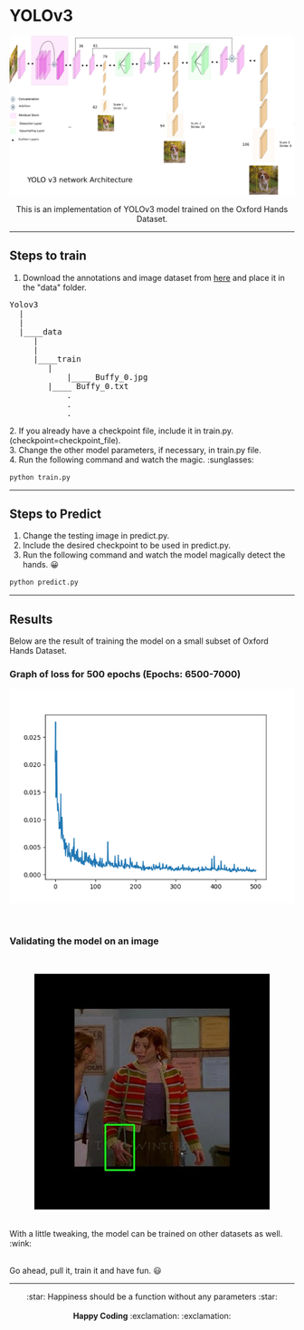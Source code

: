 # YOLOv3 
<p align="center">
<img  src="images/yolov3.png">
</p>
<p align="center">
This is an implementation of YOLOv3 model trained on the Oxford Hands Dataset. <br> 
</p>

------------------------------
## Steps to train
1. Download the annotations and image dataset from [here](https://drive.google.com/file/d/1KHzFdt3ZpdOcvyGgmfdqZsn-8-088JO6/view?usp=sharing) and place it in the "data" folder. 
<p align="center">
<pre>
Yolov3
  |
  |
  |____data 
	 |
	 |
	 |____train 
		|
 	        |____ Buffy_0.jpg 
		|____ Buffy_0.txt 
			.
			.
			.
</pre>
</p>
2. If you already have a checkpoint file, include it in train.py. (checkpoint=checkpoint_file). <br>
3. Change the other model parameters, if necessary, in train.py file. <br>
4. Run the following command and watch the magic. :sunglasses: <br>

```.bash
python train.py
```

---------------------------------

## Steps to Predict
1. Change the testing image in predict.py. <br>
2. Include the desired checkpoint to be used in predict.py. <br>
3. Run the following command and watch the model magically detect the hands. :grinning: <br>

```.bash
python predict.py
```

----------------------------------

## Results
Below are the result of training the model on a small subset of Oxford Hands Dataset. <br>
### Graph of loss for 500 epochs (Epochs: 6500-7000)
<p align="center">
<img src="images/final-loss_7000.png">
</p>
<br>

### Validating the model on an image 
<br>
<p align="center">
<img src="images/Result.jpg">
</p>
<br>
With a little tweaking, the model can be trained on other datasets as well. :wink: <br> <br>

Go ahead, pull it, train it and have fun. :smiley: <br>

-------------------------------------
<p align="center">
:star: Happiness should be a function without any parameters :star: <br> <br>
<b>Happy Coding</b> :exclamation: :exclamation:
</p>
